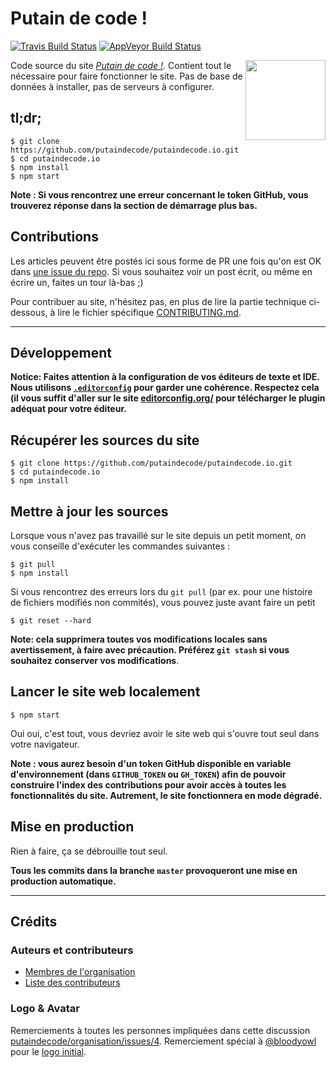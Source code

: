 # Putain de code !

[![Travis Build Status](https://img.shields.io/travis/putaindecode/putaindecode.io.svg?label=unix%20build)](https://travis-ci.org/putaindecode/putaindecode.io)
[![AppVeyor Build Status](https://img.shields.io/appveyor/ci/MoOx/putaindecode-io.svg?label=windows%20build)](https://ci.appveyor.com/project/MoOx/putaindecode-io)

<img align="right" alt="" src="https://github.com/putaindecode/putaindecode.io/blob//master/src/images/putaindecode-logo--no-bubble-512--trim.png" width="128">

Code source du site [_Putain de code !_](http://putaindecode.io/). Contient tout
le nécessaire pour faire fonctionner le site. Pas de base de données à
installer, pas de serveurs à configurer.

## tl;dr;

```console
$ git clone https://github.com/putaindecode/putaindecode.io.git
$ cd putaindecode.io
$ npm install
$ npm start
```

**Note : Si vous rencontrez une erreur concernant le token GitHub, vous
trouverez réponse dans la section de démarrage plus bas.**

## Contributions

Les articles peuvent être postés ici sous forme de PR une fois qu'on est OK dans
[une issue du repo](https://github.com/putaindecode/putaindecode.io/issues). Si
vous souhaitez voir un post écrit, ou même en écrire un, faites un tour là-bas
;)

Pour contribuer au site, n'hésitez pas, en plus de lire la partie technique
ci-dessous, à lire le fichier spécifique [CONTRIBUTING.md](CONTRIBUTING.md).

---

## Développement

**Notice: Faites attention à la configuration de vos éditeurs de texte et IDE.\
Nous utilisons [`.editorconfig`](.editorconfig) pour garder une cohérence. Respectez
cela (il vous suffit d'aller sur le site [editorconfig.org/](http://editorconfig.org/)
pour télécharger le plugin adéquat pour votre éditeur.**

## Récupérer les sources du site

```console
$ git clone https://github.com/putaindecode/putaindecode.io.git
$ cd putaindecode.io
$ npm install
```

## Mettre à jour les sources

Lorsque vous n'avez pas travaillé sur le site depuis un petit moment, on vous
conseille d'exécuter les commandes suivantes :

```console
$ git pull
$ npm install
```

Si vous rencontrez des erreurs lors du `git pull` (par ex. pour une histoire de
fichiers modifiés non commités), vous pouvez juste avant faire un petit

```console
$ git reset --hard
```

**Note: cela supprimera toutes vos modifications locales sans avertissement, à
faire avec précaution. Préférez `git stash` si vous souhaitez conserver vos
modifications**.

## Lancer le site web localement

```console
$ npm start
```

Oui oui, c'est tout, vous devriez avoir le site web qui s'ouvre tout seul dans
votre navigateur.

**Note : vous aurez besoin d'un token GitHub disponible en variable
d'environnement (dans `GITHUB_TOKEN` ou `GH_TOKEN`) afin de pouvoir construire
l'index des contributions pour avoir accès à toutes les fonctionnalités du site.
Autrement, le site fonctionnera en mode dégradé.**

## Mise en production

Rien à faire, ça se débrouille tout seul.

**Tous les commits dans la branche `master` provoqueront une mise en production
automatique.**

---

## Crédits

### Auteurs et contributeurs

- [Membres de l'organisation](https://github.com/putaindecode?tab=members)
- [Liste des contributeurs](https://github.com/putaindecode/putaindecode.io/graphs/contributors)

### Logo & Avatar

Remerciements à toutes les personnes impliquées dans cette discussion
[putaindecode/organisation/issues/4](https://github.com/putaindecode/organisation/issues/4).
Remerciement spécial à [@bloodyowl](https://github.com/bloodyowl) pour le
[logo initial](https://github.com/putaindecode/putaindecode.io/blob/3324cbe7637dacd1f42a412c1085431a2d551928/src/assets/_images/p!-logos.png).
